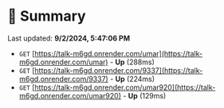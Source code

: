 # 📖 Summary
Last updated: **9/2/2024, 5:47:06 PM**

- `GET` [https://talk-m6gd.onrender.com/umar](https://talk-m6gd.onrender.com/umar) - **Up** (288ms)
- `GET` [https://talk-m6gd.onrender.com/9337](https://talk-m6gd.onrender.com/9337) - **Up** (224ms)
- `GET` [https://talk-m6gd.onrender.com/umar920](https://talk-m6gd.onrender.com/umar920) - **Up** (129ms)
